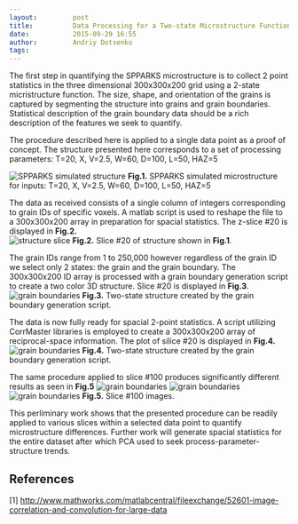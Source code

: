 ```yaml
---
layout:     	post
title:      	Data Processing for a Two-state Microstructure Function
date:       	2015-09-29 16:55
author:     	Andriy Dotsenko
tags:         
---
```

The first step in quantifying the SPPARKS microstructure is to collect 2 point statistics in the three dimensional 300x300x200 grid using a 2-state micristructure function. The size, shape, and orientation of the grains is captured by segmenting  the structure into grains and grain boundaries. Statistical description of the grain boundary data should be a rich description of the features we seek to quantify.  

The procedure described here is applied to a single data point as a proof of concept. The structure presented here corresponds to a set of processing parameters: T=20, X, V=2.5, W=60, D=100, L=50, HAZ=5 

![SPPARKS simulated structure](/MIC-LENS/img/GB_post/Full_structure.png)
**Fig.1.** SPPARKS simulated microstructure for inputs: T=20, X, V=2.5, W=60, D=100, L=50, HAZ=5

The data as received consists of a single column of integers corresponding to grain IDs of specific voxels. A matlab script is used to reshape the file to a 300x300x200 array in preparation for spacial statistics. The z-slice #20 is displayed in **Fig.2.**  
![structure slice](/MIC-LENS/img/GB_post/slice_20_full.jpg)
**Fig.2.** Slice #20 of structure shown in **Fig.1**.

The grain IDs range from 1 to 250,000 however regardless of the grain ID we select only 2 states: the grain and the grain boundary. The 300x300x200 ID array is processed with a grain boundary generation script to create a two color 3D structure. Slice #20 is displayed in **Fig.3**.
![grain boundaries](/MIC-LENS/img/GB_post/slice_20_GB.jpg)
**Fig.3.** Two-state structure created by the grain boundary generation script.

The data is now fully ready for spacial 2-point statistics. A script utilizing CorrMaster libraries is employed to create a 300x300x200 array of reciprocal-space information. The plot of silice #20 is displayed in **Fig.4.**
![grain boundaries](/MIC-LENS/img/GB_post/slice_20_st.jpg)
**Fig.4.** Two-state structure created by the grain boundary generation script.

The same procedure applied to slice #100 produces significantly different results as seen in **Fig.5**
![grain boundaries](/MIC-LENS/img/GB_post/slice_100_full.jpg)
![grain boundaries](/MIC-LENS/img/GB_post/slice_100_GB.jpg)
![grain boundaries](/MIC-LENS/img/GB_post/slice_100_st.jpg)
**Fig.5.** Slice #100 images.

This perliminary work shows that the presented procedure can be readily applied to various slices within a selected data point to quantify microstructure differences. Further work will generate spacial statistics for the entire dataset after which PCA used to seek process-parameter-structure trends.

## References ##
[1] http://www.mathworks.com/matlabcentral/fileexchange/52601-image-correlation-and-convolution-for-large-data
